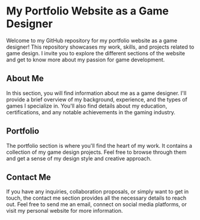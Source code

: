 # My Portfolio Website as a Game Designer

Welcome to my GitHub repository for my portfolio website as a game designer! This repository showcases my work, skills, and projects related to game design. I invite you to explore the different sections of the website and get to know more about my passion for game development.

## About Me

In this section, you will find information about me as a game designer. I'll provide a brief overview of my background, experience, and the types of games I specialize in. You'll also find details about my education, certifications, and any notable achievements in the gaming industry.

## Portfolio

The portfolio section is where you'll find the heart of my work. It contains a collection of my game design projects. Feel free to browse through them and get a sense of my design style and creative approach.

## Contact Me

If you have any inquiries, collaboration proposals, or simply want to get in touch, the contact me section provides all the necessary details to reach out. Feel free to send me an email, connect on social media platforms, or visit my personal website for more information.
